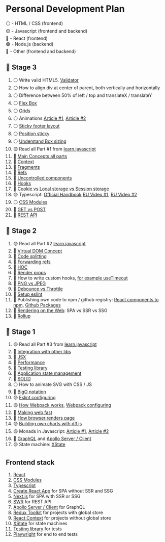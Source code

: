 # Personal Development Plan

⚪️ - HTML / CSS (frontend)  
🟡 - Javascript (frontend and backend)  
🔵 - React (frontend)  
🟢 - Node.js (backend)   
🔴 - Other (frontend and backend)

## 🥉 Stage 3 

1. ⚪️ Write valid HTML5. [Validator](https://validator.w3.org/)
2. ⚪️ How to align div at center of parent, both vertically and horizontally
3. ⚪️ Difference between 50% of left / top and translateX / translateY
4. ⚪️ [Flex Box](https://css-tricks.com/snippets/css/a-guide-to-flexbox/)
5. ⚪️ [Grids](https://css-tricks.com/snippets/css/complete-guide-grid/)
6. ⚪️ Animations [Article #1](https://developer.mozilla.org/en-US/docs/Web/CSS/CSS_Animations/Using_CSS_animations), [Article #2](https://thoughtbot.com/blog/css-animation-for-beginners)
7. ⚪️ [Sticky footer layout](https://developer.mozilla.org/en-US/docs/Web/CSS/Layout_cookbook/Sticky_footers)
8. ⚪️ [Position sticky](https://medium.com/web-standards/sticky-bc7ff7088693)
9. ⚪️ [Understand Box sizing](https://developer.mozilla.org/en-US/docs/Web/CSS/box-sizing)
10. 🟡 Read all Part #1 from [learn.javascript](https://learn.javascript.ru/)
11. 🔵 [Main Concepts all parts](https://reactjs.org/docs/hello-world.html)
12. 🔵 [Context](https://reactjs.org/docs/context.html)
13. 🔵 [Fragments](https://reactjs.org/docs/fragments.html)
14. 🔵 [Refs](https://reactjs.org/docs/refs-and-the-dom.html)
15. 🔵 [Uncontrolled components](https://reactjs.org/docs/uncontrolled-components.html)
16. 🔵 [Hooks](https://reactjs.org/docs/hooks-intro.html)
17. 🔴 [Cookie vs Local storage vs Session storage](https://dev.to/sidbhanushali/cookies-vs-session-vs-local-storage-22ja)
18. 🟡 Typescript: [Official Handbook](https://www.typescriptlang.org/docs/handbook/2/basic-types.html) [RU Video #1](https://www.youtube.com/watch?v=nyIpDs2DJ_c), [RU Video #2](https://www.youtube.com/watch?v=7NU6K4170As)
19. ⚪️ [CSS Modules](https://github.com/css-modules/css-modules)
10. 🔴 [GET vs POST](https://javascript.plainenglish.io/get-vs-post-are-you-confident-about-the-differences-189562fac0a7)
21. 🔴 [REST API](https://restfulapi.net/)

## 🥈 Stage 2

1. 🟡 Read all Part #2 [learn.javascript](https://learn.javascript.ru/)
2. 🔵 [Virtual DOM Concept](https://reactjs.org/docs/faq-internals.html)
3. 🔵 [Code splitting](https://reactjs.org/docs/code-splitting.html)
4. 🔵 [Forwarding refs](https://reactjs.org/docs/forwarding-refs.html)
5. 🔵 [HOC](https://reactjs.org/docs/higher-order-components.html)
6. 🔵 [Render props](https://reactjs.org/docs/render-props.html)
7. 🔵 How to write custom hooks, [for example useTimeout](https://www.30secondsofcode.org/react/s/use-timeout)
8. 🔴 [PNG vs JPEG](https://web.dev/choose-the-right-image-format/)
9. 🔴 [Debounce vs Throttle](https://css-tricks.com/debouncing-throttling-explained-examples/)
10. 🔴 [Setup eslint](https://eslint.org/docs/user-guide/getting-started)
11. 🔴 Publishing own code to npm / github registry: [React components to npm](https://blog.logrocket.com/the-complete-guide-to-publishing-a-react-package-to-npm/), [Github Packages](https://docs.github.com/en/packages/learn-github-packages/introduction-to-github-packages)
12. 🔴 [Rendering on the Web](https://developers.google.com/web/updates/2019/02/rendering-on-the-web): SPA vs SSR vs SSG
13. 🔴 [Rollup](https://rollupjs.org/guide/en/)

## 🥇 Stage 1

1. 🟡 Read all Part #3 from [learn.javascript](https://learn.javascript.ru/)
2. 🔵 [Integration with other libs](https://reactjs.org/docs/integrating-with-other-libraries.html)
3. 🔵 [JSX](https://reactjs.org/docs/jsx-in-depth.html)
4. 🔵 [Performance](https://reactjs.org/docs/optimizing-performance.html)
5. 🔵 [Testing library](https://testing-library.com/docs/react-testing-library/intro/)
6. 🔵 [Application state management](https://kentcdodds.com/blog/application-state-management-with-react)
7. 🔴 [SOLID](https://habr.com/ru/company/productivity_inside/blog/505430/)
8. ⚪️ How to animate SVG with CSS / JS
9. 🔴 [BigO notation](https://dou.ua/lenta/articles/what-you-should-know-about-algorithms/)
10. 🟡 [Eslint configuring](https://eslint.org/docs/user-guide/configuring/)
11. 🟡 [How Webpack works](https://webpack.js.org/concepts/), [Webpack configuring](https://webpack.js.org/configuration/)
12. 🔴 [Making web fast](https://web.dev/fast/)
13. 🔴 [How browser renders page](https://medium.com/jspoint/how-the-browser-renders-a-web-page-dom-cssom-and-rendering-df10531c9969)
14. 🟡 [Building own charts with d3.js](https://observablehq.com/@d3/learn-d3)
15. 🟡 Monads in Javascript: [Article #1](https://dev.to/rgeraldporter/building-expressive-monads-in-javascript-introduction-23b), [Article #2](https://jrsinclair.com/articles/2016/marvellously-mysterious-javascript-maybe-monad/)
16. 🔴 [GraphQL](https://graphql.org/) and [Apollo Server / Client](https://www.apollographql.com/)
17. 🟡 State machine: [XState](https://xstate.js.org/)

## Frontend stack

1. [React](https://reactjs.org/)
2. [CSS Modules](https://github.com/css-modules/css-modules)
3. [Typescript](https://www.typescriptlang.org/)
4. [Create React App](https://github.com/facebook/create-react-app) for SPA without SSR and SSG
5. [Next.js](https://nextjs.org/) for SPA with SSR or SSG
6. [SWR](https://swr.vercel.app/) for REST API
7. [Apollo Server / Client](https://www.apollographql.com/) for GraphQL
8. [Redux Toolkit](https://redux-toolkit.js.org/) for projects with global store
9. [React Context](https://reactjs.org/docs/context.html) for projects without global store
10. [XState](https://xstate.js.org/) for state machines
11. [Testing library](https://testing-library.com/docs/react-testing-library/intro/) for tests
12. [Playwright](https://playwright.dev/) for end to end tests
